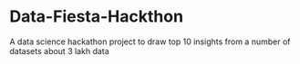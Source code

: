 # Data-Fiesta-Hackthon
A data science hackathon project to draw top 10 insights from a number of datasets about 3 lakh data
